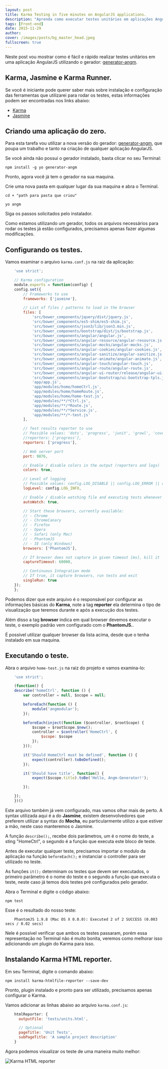 ```yaml
---
layout: post
title: Karma Testing in five minutes on AngularJS applications.
description: "Aprenda como executar testes unitários em aplicações AngularJS em cinco minutos utilizando Angm-Generator"
tags: [Front-end]
date: 2015-11-29
author:
cover: /images/posts/bg_master_head.jpeg
fullscreen: true
---
```


Neste post vou mostrar como é fácil e rápido realizar testes unitários em uma aplicação AngularJS utilizando o gerador: [generator-angm](https://github.com/newaeonweb/generator-angm).

## Karma, Jasmine e Karma Runner.
Se você é iniciante pode querer saber mais sobre instalação e configuração das ferramentas que utilizarei para rodar os testes, estas informações podem ser encontradas nos links abaixo:

* [Karma](http://karma-runner.github.io/0.12/index.html)
* [Jasmine](http://jasmine.github.io/)

## Criando uma aplicação do zero.
Para esta tarefa vou utilizar a nova versão do gerador: [generator-angm](https://github.com/newaeonweb/generator-angm), que poupa um trabalho e tanto na criação de qualquer aplicação AngularJS.

Se você ainda não possui o gerador instalado, basta clicar no seu Terminal:

    npm install -g yo generator-angm

Pronto, agora você já tem o gerador na sua maquina.

Crie uma nova pasta em qualquer lugar da sua maquina e abra o Terminal.

    cd + "path para pasta que criou"

    yo angm

Siga os passos solicitados pelo instalador.

Como estamos utilizando um gerador, todos os arquivos necessários para rodar os testes já estão configurados, precisamos apenas fazer algumas modificações.

## Configurando os testes.
Vamos examinar o arquivo `karma.conf.js` na raiz da aplicação:

```js
    'use strict';

    // Karma configuration
    module.exports = function(config) {
    config.set({
        // Frameworks to use
        frameworks: ['jasmine'],

        // List of files / patterns to load in the browser
        files: [
            'src/bower_components/jquery/dist/jquery.js',
            'src/bower_components/es5-shim/es5-shim.js',
            'src/bower_components/json3/lib/json3.min.js',
            'src/bower_components/bootstrap/dist/js/bootstrap.js',
            'src/bower_components/angular/angular.js',
            'src/bower_components/angular-resource/angular-resource.js',
            'src/bower_components/angular-mocks/angular-mocks.js',
            'src/bower_components/angular-cookies/angular-cookies.js',
            'src/bower_components/angular-sanitize/angular-sanitize.js',
            'src/bower_components/angular-animate/angular-animate.js',
            'src/bower_components/angular-touch/angular-touch.js',
            'src/bower_components/angular-route/angular-route.js',
            'src/bower_components/angular-ui-router/release/angular-ui-router.js',
            'src/bower_components/angular-bootstrap/ui-bootstrap-tpls.js',
            'app/app.js',
            'app/modules/home/homeCtrl.js',
            'app/modules/home/homeRoute.js',
            'app/modules/home/home-test.js',
            'app/modules/**/*Ctrl.js',
            'app/modules/**/*Route.js',
            'app/modules/**/*Service.js',
            'app/modules/**/*-test.js'
        ],

        // Test results reporter to use
        // Possible values: 'dots', 'progress', 'junit', 'growl', 'coverage'
        //reporters: ['progress'],
        reporters: ['progress'],

        // Web server port
        port: 9876,

        // Enable / disable colors in the output (reporters and logs)
        colors: true,

        // Level of logging
        // Possible values: config.LOG_DISABLE || config.LOG_ERROR || config.LOG_WARN || config.LOG_INFO || config.LOG_DEBUG
        logLevel: config.LOG_INFO,

        // Enable / disable watching file and executing tests whenever any file changes
        autoWatch: true,

        // Start these browsers, currently available:
        // - Chrome
        // - ChromeCanary
        // - Firefox
        // - Opera
        // - Safari (only Mac)
        // - PhantomJS
        // - IE (only Windows)
        browsers: ['PhantomJS'],

        // If browser does not capture in given timeout [ms], kill it
        captureTimeout: 60000,

        // Continuous Integration mode
        // If true, it capture browsers, run tests and exit
        singleRun: true
    });
    };

```

Podemos dizer que este arquivo é o responsável por configurar as informações básicas do **Karma**, note a tag **reporter** ela determina o tipo de visualização que teremos durante e após a execução dos testes.

Além disso a tag **browser** indica em qual browser devemos executar o teste, o exemplo padrão vem configurado com o **PhantomJS.**.

É possível utilizar qualquer browser da lista acima, desde que o tenha instalado em sua maquina.

## Executando o teste.
Abra o arquivo `home-test.js` na raiz do projeto e vamos examina-lo:

```js 
    'use strict';

    (function() {
    describe('homeCtrl', function () {
        var controller = null, $scope = null;

        beforeEach(function () {
            module('angmodular');
        });

        beforeEach(inject(function ($controller, $rootScope) {
            $scope = $rootScope.$new();
            controller = $controller('HomeCtrl', {
                $scope: $scope
            });
        }));

        it('Should HomeCtrl must be defined', function () {
            expect(controller).toBeDefined();
        });

        it('Should have title', function() {
            expect($scope.title).toBe('Hello, Angm-Generator!');

        });

    });
    })()
``` 

Este arquivo também já vem configurado, mas vamos olhar mais de perto.
A syntax utilizada aqui é a do **Jasmine**, existem desenvolvedores que preferem utilizar a syntax do **Mocha**, eu particularmente utilizo a que estiver a mão, neste caso manteremos o Jasmine.

A função `describe();`, recebe dois parâmetros, um é o nome do teste, a sting "HomeCtrl", o segundo é a função que executa este bloco de teste.

Antes de executar qualquer teste, precisamos importar o modulo da aplicação na função `beforeEach();` e instanciar o controller para ser utilizado no teste.

As funções `it();` determinam os testes que devem ser executados, o primeiro parâmetro é o nome do teste e o segundo a função que executa o teste, neste caso já temos dois testes pré configurados pelo gerador.

Abra o Terminal e digite o código abaixo:

    npm test

Esse é o resultado do nosso teste:

```
    PhantomJS 1.9.8 (Mac OS X 0.0.0): Executed 2 of 2 SUCCESS (0.003 secs / 0.02 secs)
``` 

Nele é possível verificar que ambos os testes passaram, porém essa representação no Terminal não é muito bonita, veremos como melhorar isso adicionando um plugin do Karma para isso.

## Instalando Karma HTML reporter.
Em seu Terminal, digite o comando abaixo:

    npm install karma-htmlfile-reporter --save-dev

Pronto, plugin instalado e pronto para ser utilizado, precisamos apenas configurar o Karma.

Vamos adicionar as linhas abaixo ao arquivo `karma.conf.js`:

```js 
    htmlReporter: {
      outputFile: 'tests/units.html',

      // Optional
      pageTitle: 'Unit Tests',
      subPageTitle: 'A sample project description'
    }
``` 

Agora podemos visualizar os teste de uma maneira muito melhor:

![Karma HTML reporter](/images/posts/karma-html-reporter.png)
